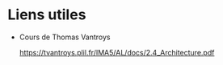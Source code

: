 # Liens utiles

- Cours de Thomas Vantroys

	https://tvantroys.plil.fr/IMA5/AL/docs/2.4_Architecture.pdf
 
